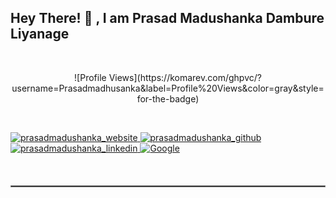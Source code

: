 ## Hey There! 👋 , I am Prasad Madushanka Dambure Liyanage

<br />
<p align="center">
  ![Profile Views](https://komarev.com/ghpvc/?username=Prasadmadhusanka&label=Profile%20Views&color=gray&style=for-the-badge)
</p>
<br />
<p align="left">
<a href="" target="blank">
  <img src="https://img.shields.io/badge/Website-DC143C?style=for-the-badge&logo=googlechrome&logoColor=white" alt="prasadmadushanka_website" />
 </a>
 <a href="https://github.com/Prasadmadhusanka" target="_blank">
  <img src="https://img.shields.io/badge/GitHub-181717?style=for-the-badge&logo=github&logoColor=white" alt="prasadmadushanka_github" />
 </a>
 <a href="https://www.linkedin.com/in/prasadmadushanka13/" target="_blank">
  <img src="https://img.shields.io/badge/LinkedIn-0077B5?style=for-the-badge&logo=linkedin&logoColor=white" alt="prasadmadushanka_linkedin"/>
 </a>
 <a href="https://www.google.com" target="_blank">
  <img src="https://img.shields.io/badge/Google-4285F4?style=for-the-badge&logo=google&logoColor=white" alt="Google" />
 </a>
</p>
<br />
<hr style="border: 1px solid gray; margin: 20px 0;">

<!--
**Prasadmadhusanka/Prasadmadhusanka** is a ✨ _special_ ✨ repository because its `README.md` (this file) appears on your GitHub profile.

Here are some ideas to get you started:

- 🔭 I’m currently working on ...
- 🌱 I’m currently learning ...
- 👯 I’m looking to collaborate on ...
- 🤔 I’m looking for help with ...
- 💬 Ask me about ...
- 📫 How to reach me: ...
- 😄 Pronouns: ...
- ⚡ Fun fact: ...
-->
